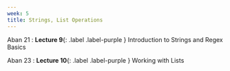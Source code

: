```yaml
---
week: 5
title: Strings, List Operations
---
```


Aban 21
: **Lecture 9**{: .label .label-purple } Introduction to Strings and Regex Basics

Aban 23
: **Lecture 10**{: .label .label-purple } Working with Lists